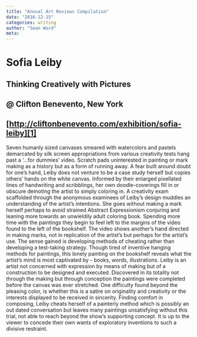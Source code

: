 ```yaml
---
title: "Annual Art Reviews Compilation"
date: "2016-12-15"
categories: writing
author: "Sean Ward"
meta:
---
```

# Sofia Leiby
## Thinking Creatively with Pictures
## @ Clifton Benevento, New York
[http://cliftonbenevento.com/exhibition/sofia-leiby][1]
---- 
Seven humanly sized canvases smeared with watercolors and pastels demarcated by silk screen appropriations from various creativity tests hang past a ‘…for dummies’ video. Scratch pads  uninterested in painting or mark making as a history but as a form of running away. A fear built around doubt for one’s hand, Leiby does not venture to be a case study herself but copies others’ hands on the white canvas. Informed by their enlarged pixellated lines of handwriting and scribblings, her own doodle-coverings fill in or obscure demoting the artist to simply coloring in. A creativity exam scaffolded through the anonymous examinees of Leiby’s design muddles an understanding of the artist’s intentions. She goes without making a mark herself perhaps to avoid strained Abstract Expressionism conjuring and leaning more towards an unwieldily adult coloring book. Spending more time with the paintings they begin to feel left to the margins of the video found to the left of the bookshelf. The video shows another’s hand directed in making marks, not in replication of the artist’s but perhaps for the artist’s use. The sense gained is developing methods of cheating rather than developing a test-taking strategy. Though tired of inventive hanging methods for paintings, this lonely painting on the bookshelf reveals what the artist’s mind is most captivated by - books, words, illustrations. Leiby is an artist not concerned with expression by means of making but of a construction to be designed and executed. Discovered in its totality not through the making but through conception the paintings were completed before the canvas was ever stretched. One difficulty found beyond the pleasing color, is whether this is a satire on originality and creativity or the interests displayed to be received in sincerity. Finding comfort in composing, Leiby cheats herself of a painterly method which is possibly an out dated conversation but leaves many paintings unsatisfying without this trial, not able to reach beyond the show’s supporting concept. It is up to the viewer to concede their own wants of exploratory inventions to such a divisive restraint.

[1]:	http://cliftonbenevento.com/exhibition/sofia-leiby